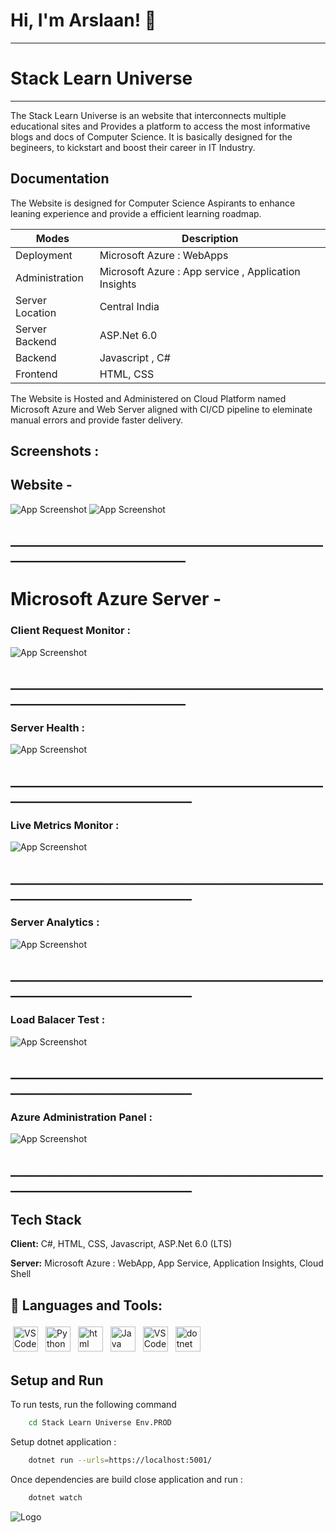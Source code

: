 # Hi, I'm Arslaan! 👋
***
# Stack Learn Universe
***
The Stack Learn Universe is an website that interconnects multiple educational sites and
Provides a platform to access the most informative blogs and docs of Computer Science. It is basically designed for the begineers, to kickstart and boost their career
in IT Industry.



## Documentation
The Website is designed for Computer Science Aspirants to enhance leaning experience and provide a efficient learning roadmap.


| Modes         | Description                                                         |
| ----------------- | ------------------------------------------------------------------ |
|Deployment | Microsoft Azure : WebApps|
|Administration | Microsoft Azure : App service , Application Insights |
|Server Location|Central India|
| Server Backend | ASP.Net 6.0 |
| Backend | Javascript , C# |
|Frontend|HTML, CSS|


The Website is Hosted and Administered on Cloud Platform named Microsoft Azure and 
Web Server aligned with CI/CD pipeline to eleminate manual errors and provide faster delivery.




## Screenshots :
## Website -

![App Screenshot](Images/WebImage.png)
![App Screenshot](Images/WebImage1.png)

## ______________________________________________________________________________
# Microsoft Azure Server -

 ### Client Request Monitor : 
![App Screenshot](Images/S6.png)
## ______________________________________________________________________________

 ### Server Health :
![App Screenshot](Images/S2.png)
## _______________________________________________________________________________
 ### Live Metrics Monitor :
![App Screenshot](Images/S3.png)
## _______________________________________________________________________________

 ### Server Analytics :
![App Screenshot](Images/S4.png)
## _______________________________________________________________________________

 ### Load Balacer Test :
![App Screenshot](Images/S5.png)
## _______________________________________________________________________________

 ### Azure Administration Panel :
![App Screenshot](Images/S7.png)
## _______________________________________________________________________________

## Tech Stack

**Client:** C#, HTML, CSS, Javascript, ASP.Net 6.0 (LTS)

**Server:** Microsoft Azure : WebApp, App Service, Application Insights, Cloud Shell 


## 🧰 Languages and Tools:
<p align="left" >
<img src="https://logos-world.net/wp-content/uploads/2021/05/Azure-New-Logo.png" alt="VS Code" height="40" style="vertical-align:top; margin:4px">
<img src="https://raw.githubusercontent.com/github/explore/80688e429a7d4ef2fca1e82350fe8e3517d3494d/topics/html/html.png" alt="Python" height="40" style="vertical-align:top; margin:4px">
<img src="https://raw.githubusercontent.com/github/explore/80688e429a7d4ef2fca1e82350fe8e3517d3494d/topics/css/css.png" alt="html" height="40" style="vertical-align:top; margin:4px">
<img src="https://thumbs.dreamstime.com/b/javascript-logo-javascript-logo-white-background-vector-format-available-136765881.jpg" alt="Java Script" height="40" style="vertical-align:top; margin:4px">
<img src="https://www.freeiconspng.com/uploads/c-logo-icon-18.png" alt="VS Code" height="40" style="vertical-align:top; margin:4px">
<img src="https://raw.githubusercontent.com/github/explore/80688e429a7d4ef2fca1e82350fe8e3517d3494d/topics/dotnet/dotnet.png" alt="dotnet" height="40" style="vertical-align:top; margin:4px">


## Setup and Run

To run tests, run the following command

```bash
    cd Stack Learn Universe Env.PROD
```
Setup dotnet application : 
```bash
    dotnet run --urls=https://localhost:5001/
```
Once dependencies are build close application and run :

```bash
    dotnet watch
```

![Logo](https://logos-world.net/wp-content/uploads/2021/05/Azure-New-Logo.png)

